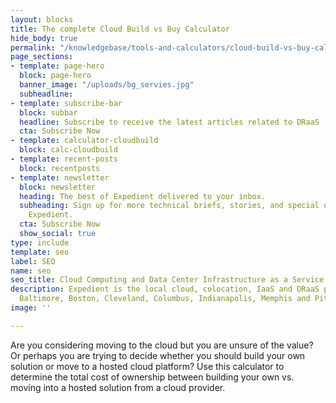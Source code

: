 ```yaml
---
layout: blocks
title: The complete Cloud Build vs Buy Calculator
hide_body: true
permalink: "/knowledgebase/tools-and-calculators/cloud-build-vs-buy-calculator/"
page_sections:
- template: page-hero
  block: page-hero
  banner_image: "/uploads/bg_servies.jpg"
  subheadline: 
- template: subscribe-bar
  block: subbar
  headline: Subscribe to receive the latest articles related to DRaaS
  cta: Subscribe Now
- template: calculator-cloudbuild
  block: calc-cloudbuild
- template: recent-posts
  block: recentposts
- template: newsletter
  block: newsletter
  heading: The best of Expedient delivered to your inbox.
  subheading: Sign up for more technical briefs, stories, and special offers from
    Expedient.
  cta: Subscribe Now
  show_social: true
type: include
template: seo
label: SEO
name: seo
seo_title: Cloud Computing and Data Center Infrastructure as a Service
description: Expedient is the local cloud, colocation, IaaS and DRaaS provider in
  Baltimore, Boston, Cleveland, Columbus, Indianapolis, Memphis and Pittsburgh.
image: ''

---
```


Are you considering moving to the cloud but you are unsure of the value? Or perhaps you are trying to decide whether you should build your own solution or move to a hosted cloud platform? Use this calculator to determine the total cost of ownership between building your own vs. moving into a hosted solution from a cloud provider.
